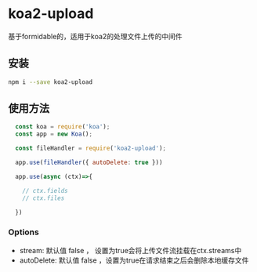 # koa2-upload

基于formidable的，适用于koa2的处理文件上传的中间件

## 安装

```sh
npm i --save koa2-upload
```

## 使用方法

```javascript
  const koa = require('koa');
  const app = new Koa();

  const fileHandler = require('koa2-upload');

  app.use(fileHandler({ autoDelete: true }))

  app.use(async (ctx)=>{

    // ctx.fields
    // ctx.files

  })
```
### Options

  * stream: 默认值 false ， 设置为true会将上传文件流挂载在ctx.streams中
  * autoDelete: 默认值 false ，设置为true在请求结束之后会删除本地缓存文件